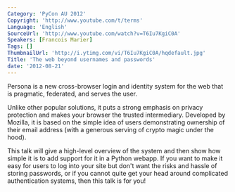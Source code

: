 ```yaml
---
Category: 'PyCon AU 2012'
Copyright: 'http://www.youtube.com/t/terms'
Language: 'English'
SourceUrl: 'http://www.youtube.com/watch?v=T6Iu7KgiC0A'
Speakers: [Francois Marier]
Tags: []
ThumbnailUrl: 'http://i.ytimg.com/vi/T6Iu7KgiC0A/hqdefault.jpg'
Title: 'The web beyond usernames and passwords'
date: '2012-08-21'
---
```

Persona is a new cross-browser login and identity system for the web that is
pragmatic, federated, and serves the user.

Unlike other popular solutions, it puts a strong emphasis on privacy
protection and makes your browser the trusted intermediary. Developed by
Mozilla, it is based on the simple idea of users demonstrating ownership of
their email address (with a generous serving of crypto magic under the hood).

This talk will give a high-level overview of the system and then show how
simple it is to add support for it in a Python webapp. If you want to make it
easy for users to log into your site but don't want the risks and hassle of
storing passwords, or if you cannot quite get your head around complicated
authentication systems, then this talk is for you!

